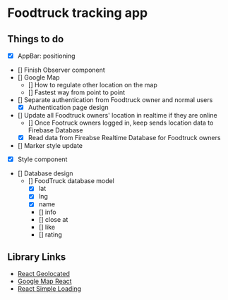 # Foodtruck tracking app

## Things to do

- [X] AppBar: positioning
- [] Finish Observer component
- [] Google Map
  - [] How to regulate other location on the map
  - [] Fastest way from point to point
- [] Separate authentication from Foodtruck owner and normal users
  - [x] Authentication page design
- [] Update all Foodtruck owners' location in realtime if they are online
  - [] Once Footruck owners logged in, keep sends location data to Firebase Database
  - [X] Read data from Fireabse Realtime Database for Foodtruck owners
- [] Marker style update
- [x] Style component
- [] Database design
  - [] FoodTruck database model
    - [X] lat
    - [X] lng
    - [X] name
    - [] info
    - [] close at
    - [] like
    - [] rating

## Library Links

- [React Geolocated](https://www.npmjs.com/package/react-geolocated)
- [Google Map React](https://www.npmjs.com/package/google-map-react)
- [React Simple Loading](https://www.npmjs.com/package/react-simple-loading)

